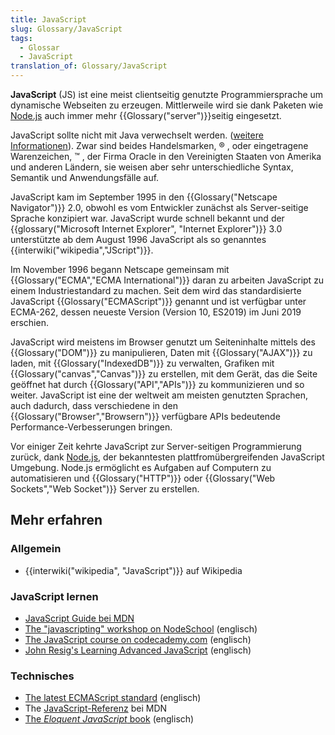 ```yaml
---
title: JavaScript
slug: Glossary/JavaScript
tags:
  - Glossar
  - JavaScript
translation_of: Glossary/JavaScript
---
```

**JavaScript** (JS) ist eine meist clientseitig genutzte Programmiersprache um dynamische Webseiten zu erzeugen. Mittlerweile wird sie dank Paketen wie [Node.js](http://nodejs.org/) auch immer mehr {{Glossary("server")}}seitig eingesetzt.

JavaScript sollte nicht mit Java verwechselt werden. ([weitere Informationen](/de/docs/Web/JavaScript/Guide/Einführung#JavaScript_and_Java)). Zwar sind beides Handelsmarken, ® , oder eingetragene Warenzeichen, ™ , der Firma Oracle in den Vereinigten Staaten von Amerika und anderen Ländern, sie weisen aber sehr unterschiedliche Syntax, Semantik und Anwendungsfälle auf.

JavaScript kam im September 1995 in den {{Glossary("Netscape Navigator")}} 2.0, obwohl es vom Entwickler zunächst als Server-seitige Sprache konzipiert war. JavaScript wurde schnell bekannt und der {{glossary("Microsoft Internet Explorer", "Internet Explorer")}} 3.0 unterstützte ab dem August 1996 JavaScript als so genanntes {{interwiki("wikipedia","JScript")}}.

Im November 1996 begann Netscape gemeinsam mit {{Glossary("ECMA","ECMA International")}} daran zu arbeiten JavaScript zu einem Industriestandard zu machen. Seit dem wird das standardisierte JavaScript {{Glossary("ECMAScript")}} genannt und ist verfügbar unter ECMA-262, dessen neueste Version (Version 10, ES2019) im Juni 2019 erschien.

JavaScript wird meistens im Browser genutzt um Seiteninhalte mittels des {{Glossary("DOM")}} zu manipulieren, Daten mit {{Glossary("AJAX")}} zu laden, mit {{Glossary("IndexedDB")}} zu verwalten, Grafiken mit {{Glossary("canvas","Canvas")}} zu erstellen, mit dem Gerät, das die Seite geöffnet hat durch {{Glossary("API","APIs")}} zu kommunizieren und so weiter. JavaScript ist eine der weltweit am meisten genutzten Sprachen, auch dadurch, dass verschiedene in den {{Glossary("Browser","Browsern")}} verfügbare APIs bedeutende Performance-Verbesserungen bringen.

Vor einiger Zeit kehrte JavaScript zur Server-seitigen Programmierung zurück, dank [Node.js](http://nodejs.org/), der bekanntesten plattfromübergreifenden JavaScript Umgebung. Node.js ermöglicht es Aufgaben auf Computern zu automatisieren und {{Glossary("HTTP")}} oder {{Glossary("Web Sockets","Web Socket")}} Server zu erstellen.

## Mehr erfahren

### Allgemein

- {{interwiki("wikipedia", "JavaScript")}} auf Wikipedia

### JavaScript lernen

- [JavaScript Guide bei MDN](de/docs/Web/JavaScript/Guide)
- [The "javascripting" workshop on NodeSchool](http://nodeschool.io/#workshoppers) (englisch)
- [The JavaScript course on codecademy.com](http://www.codecademy.com/tracks/javascript) (englisch)
- [John Resig's Learning Advanced JavaScript](http://ejohn.org/apps/learn/) (englisch)

### Technisches

- [The latest ECMAScript standard](http://www.ecma-international.org/publications/standards/Ecma-262.htm)  (englisch)
- The [JavaScript-Referenz](/de/docs/Web/JavaScript/reference) bei MDN
- [The _Eloquent JavaScript_ book](http://eloquentjavascript.net/)  (englisch)
